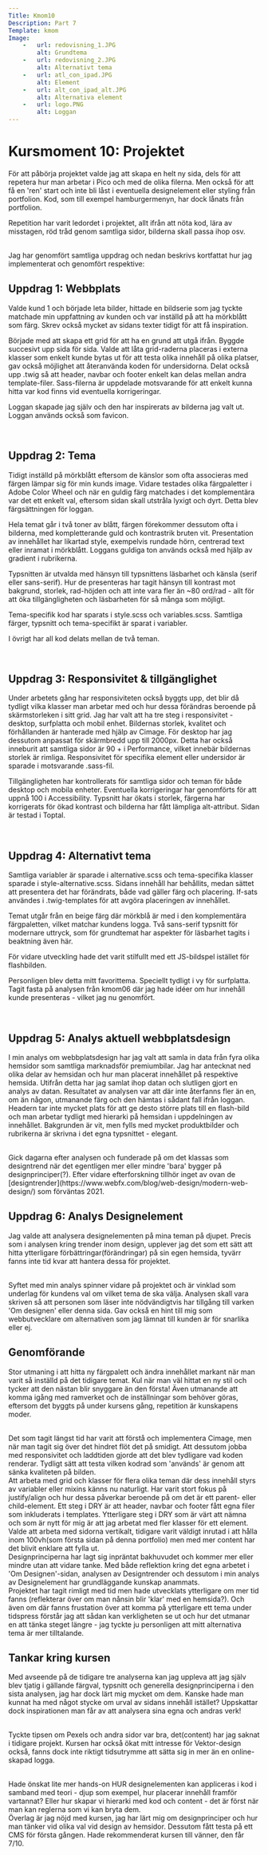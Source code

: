 ```yaml
---
Title: Kmom10
Description: Part 7
Template: kmom
Image:
    -   url: redovisning_1.JPG
        alt: Grundtema
    -   url: redovisning_2.JPG
        alt: Alternativt tema
    -   url: atl_con_ipad.JPG
        alt: Element
    -   url: alt_con_ipad_alt.JPG
        alt: Alternativa element
    -   url: logo.PNG
        alt: Loggan    
---
```


Kursmoment 10: Projektet
==================
För att påbörja projektet valde jag att skapa en helt ny sida, dels för att repetera hur man arbetar i Pico och med de olika filerna. Men också för att få en 'ren' start och inte bli låst i eventuella designelement eller styling från portfolion. Kod, som till exempel hamburgermenyn, har dock lånats från portfolion. 

Repetition har varit ledordet i projektet, allt ifrån att nöta kod, lära av misstagen, röd tråd genom samtliga sidor, bilderna skall passa ihop osv.

<br>
Jag har genomfört samtliga uppdrag och nedan beskrivs kortfattat hur jag implementerat och genomfört respektive: 

<br>

## Uppdrag 1: Webbplats
Valde kund 1 och började leta bilder, hittade en bildserie som jag tyckte matchade min uppfattning av kunden och var inställd på att ha mörkblått som färg. Skrev också mycket av sidans texter tidigt för att få inspiration. 

Började med att skapa ett grid för att ha en grund att utgå ifrån. Byggde succesivt upp sida för sida. Valde att låta grid-raderna placeras i externa klasser som enkelt kunde bytas ut för att testa olika innehåll på olika platser, gav också möjlighet att återanvända koden för undersidorna. Delat också upp .twig så att header, navbar och footer enkelt kan delas mellan andra template-filer. Sass-filerna är uppdelade motsvarande för att enkelt kunna hitta var kod finns vid eventuella korrigeringar.

Loggan skapade jag själv och den har inspirerats av bilderna jag valt ut. Loggan används också som favicon. 

<br>

## Uppdrag 2: Tema
Tidigt inställd på mörkblått eftersom de känslor som ofta associeras med färgen lämpar sig för min kunds image. Vidare testades olika färgpaletter i Adobe Color Wheel och när en guldig färg matchades i det komplementära var det ett enkelt val, eftersom sidan skall utstråla lyxigt och dyrt. Detta blev färgsättningen för loggan. 

Hela temat går i två toner av blått, färgen förekommer dessutom ofta i bilderna, med kompletterande guld och kontrastrik bruten vit. Presentation av innehållet har likartad style, exempelvis rundade hörn, centrerad text eller inramat i mörkblått. Loggans guldiga ton används också med hjälp av gradient i rubrikerna. 

Typsnitten är utvalda med hänsyn till typsnittens läsbarhet och känsla (serif eller sans-serif). Hur de presenteras har tagit hänsyn till kontrast mot bakgrund, storlek, rad-höjden och att inte vara fler än ~80 ord/rad - allt för att öka tillgängligheten och läsbarheten för så många som möjligt.

Tema-specifik kod har sparats i style.scss och variables.scss. Samtliga färger, typsnitt och tema-specifikt är sparat i variabler. 

I övrigt har all kod delats mellan de två teman.

<br>

## Uppdrag 3: Responsivitet & tillgänglighet
Under arbetets gång har responsiviteten också byggts upp, det blir då tydligt vilka  klasser man arbetar med och hur dessa förändras beroende på skärmstorleken i sitt grid. Jag har valt att ha tre steg i responsivitet - desktop, surfplatta och mobil enhet. Bildernas storlek, kvalitet och förhållanden är hanterade med hjälp av Cimage. För desktop har jag dessutom anpassat för skärmbredd upp till 2000px. Detta har också inneburit att samtliga sidor är 90 + i Performance, vilket innebär bildernas storlek är rimliga.
Responsivitet för specifika element eller undersidor är sparade i motsvarande .sass-fil. 

Tillgängligheten har kontrollerats för samtliga sidor och teman för både desktop och mobila enheter. Eventuella korrigeringar har genomförts för att uppnå 100 i Accessibility. Typsnitt har ökats i storlek, färgerna har korrigerats för ökad kontrast och bilderna har fått lämpliga alt-attribut. Sidan är testad i Toptal.

<br>

## Uppdrag 4: Alternativt tema
Samtliga variabler är sparade i alternative.scss och tema-specifika klasser sparade i style-alternative.scss. 
Sidans innehåll har behållits, medan sättet att presentera det har förändrats, både vad gäller färg och placering. If-sats användes i .twig-templates för att avgöra placeringen av innehållet.

Temat utgår från en beige färg där mörkblå är med i den komplementära färgpaletten, vilket matchar kundens logga. Två sans-serif typsnitt för modernare uttryck, som för grundtemat har aspekter för läsbarhet tagits i beaktning även här. 

För vidare utveckling hade det varit stilfullt med ett JS-bildspel istället för flashbilden.

Personligen blev detta mitt favorittema. Speciellt tydligt i vy för surfplatta.
Tagit fasta på analysen från kmom06 där jag hade idéer om hur innehåll kunde presenteras - vilket jag nu genomfört. 

<br>

## Uppdrag 5: Analys aktuell webbplatsdesign
I min analys om webbplatsdesign har jag valt att samla in data från fyra olika hemsidor som samtliga marknadsför premiumbilar. Jag har antecknat ned olika delar av hemsidan och hur man placerat innehållet på respektive hemsida. Utifrån detta har jag samlat ihop datan och slutligen gjort en analys av datan. Resultatet av analysen var att där inte återfanns fler än en, om än någon, utmanande färg och den hämtas i sådant fall ifrån loggan. Headern tar inte mycket plats för att ge desto större plats till en flash-bild och man arbetar tydligt med hierarki på hemsidan i uppdelningen av innehållet. Bakgrunden är vit, men fylls med mycket produktbilder och rubrikerna är skrivna i det egna typsnittet - elegant. 

<br>
Gick dagarna efter analysen och funderade på om det klassas som designtrend när det egentligen mer eller mindre 'bara' bygger på designprinciper(?). Efter vidare efterforskning tillhör inget av ovan de [designtrender](https://www.webfx.com/blog/web-design/modern-web-design/) som förväntas 2021.


<br>

## Uppdrag 6: Analys Designelement
Jag valde att analysera designelementen på mina teman på djupet. Precis som i analysen kring trender inom design, upplever jag det som ett sätt att hitta ytterligare förbättringar(förändringar) på sin egen hemsida, tyvärr fanns inte tid kvar att hantera dessa för projektet. 

<br> 
Syftet med min analys spinner vidare på projektet och är vinklad som underlag för kundens val om vilket tema de ska välja. Analysen skall vara skriven så att personen som läser inte nödvändigtvis har tillgång till varken 'Om designen' eller denna sida. Gav också en hint till mig som webbutvecklare om alternativen som jag lämnat till kunden är för snarlika eller ej.  

<br>

## Genomförande
Stor utmaning i att hitta ny färgpalett och ändra innehållet markant när man varit så inställd på det tidigare temat. Kul när man väl hittat en ny stil och tycker att den nästan blir snyggare än den första! Även utmanande att komma igång med ramverket och de inställningar som behöver göras, eftersom det byggts på under kursens gång, repetition är kunskapens moder. 

<br>
Det som tagit längst tid har varit att förstå och implementera Cimage, men när man tagit sig över det hindret flöt det på smidigt. Att dessutom jobba med responsivitet och laddtiden gjorde att det blev tydligare vad koden renderar. Tydligt sätt att testa vilken kodrad som 'används' är genom att sänka kvaliteten på bilden. 

<br>
Att arbeta med grid och klasser för flera olika teman där dess innehåll styrs av variabler eller mixins känns nu naturligt. Har varit stort fokus på justify/align och hur dessa påverkar beroende på om det är ett parent- eller child-element. Ett steg i DRY är att header, navbar och footer fått egna filer som inkluderats i templates. Ytterligare steg i DRY som är värt att nämna och som är nytt för mig är att jag arbetat med fler klasser för ett element. 

<br>
Valde att arbeta med sidorna vertikalt, tidigare varit väldigt inrutad i att hålla inom 100vh(som första sidan på denna portfolio) men med mer content har det blivit enklare att fylla ut. 

<br>
Designprinciperna har lagt sig inpräntat bakhuvudet och kommer mer eller mindre utan att vidare tanke. Med både reflektion kring det egna arbetet i 'Om Designen'-sidan, analysen av Designtrender och dessutom i min analys av Designelement har grundläggande kunskap anammats. 

<br>
Projektet har tagit rimligt med tid men hade utvecklats ytterligare om mer tid fanns (reflekterar över om man nånsin blir 'klar' med en hemsida?). Och även om där fanns frustation över att komma på ytterligare ett tema under tidspress förstår jag att sådan kan verkligheten se ut och hur det utmanar en att tänka steget längre - jag tyckte ju personligen att mitt alternativa tema är mer tilltalande. 

<br> 



## Tankar kring kursen
Med avseende på de tidigare tre analyserna kan jag uppleva att jag själv blev tjatig i gällande färgval, typsnitt och generella designprinciperna i den sista analysen, jag har dock lärt mig mycket om dem. Kanske hade man kunnat ha med något stycke om urval av sidans innehåll istället? Uppskattar dock inspirationen man får av att analysera sina egna och andras verk!

<br> Tyckte tipsen om Pexels och andra sidor var bra, det(content) har jag saknat i tidigare projekt. Kursen har också ökat mitt intresse för Vektor-design också, fanns dock inte riktigt tidsutrymme att sätta sig in mer än en online-skapad logga. 

<br>
Hade önskat lite mer hands-on HUR designelementen kan appliceras i kod i samband med teori - djup som exempel, hur placerar innehåll framför vartannat? Eller hur skapar vi hierarki med kod och content - det är först när man kan reglerna som vi kan bryta dem. 

<br>
Överlag är jag nöjd med kursen, jag har lärt mig om designprinciper och hur man tänker vid olika val vid design av hemsidor. Dessutom fått testa på ett CMS för första gången. Hade rekommenderat kursen till vänner, den får 7/10.

<br>
<br>